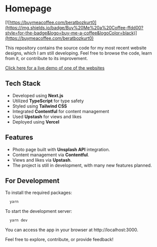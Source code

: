 # Homepage

[![https://buymeacoffee.com/beratbozkurt0](https://img.shields.io/badge/Buy%20Me%20a%20Coffee-ffdd00?style=for-the-badge&logo=buy-me-a-coffee&logoColor=black)](https://buymeacoffee.com/beratbozkurt0)

This repository contains the source code for my most recent website designs, which I am still developing. Feel free to browse the code, learn from it, or contribute to its improvement.

[Click here for a live demo of one of the websites](http://beratbozkurt.net)

## Tech Stack

- Developed using **Next.js**
- Utilized **TypeScript** for type safety
- Styled using **Tailwind CSS**
- Integrated **Contentful** for content management
- Used **Upstash** for views and likes
- Deployed using **Vercel**

## Features

- Photo page built with **Unsplash API** integration.
- Content management via **Contentful**.
- Views and likes via **Upstash**.
- The project is still in development, with many new features planned.

## For Development

To install the required packages:

```bash
  yarn
```

To start the development server:

```bash
  yarn dev
```

You can access the app in your browser at http://localhost:3000.

Feel free to explore, contribute, or provide feedback!
